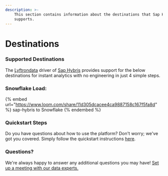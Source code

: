 ```yaml
---
description: >-
    This section contains information about the destinations that Sap Hybris
    supports.
---
```


# Destinations

### Supported Destinations

The [Lyftrondata](https://www.lyftrondata.com/) driver of [Sap Hybris](https://www.lyftrondata.com/integration/sap-hybris/) provides support for the below destinations for instant analytics with no engineering in just 4 simple steps.

### Snowflake Load:

{% embed url="https://www.loom.com/share/11d305dcacee4ca9887158c167f5fa8d" %}
sap-hybris to Snowflake
{% endembed %}

### Quickstart Steps

Do you have questions about how to use the platform? Don't worry; we've got you covered. Simply follow the quickstart instructions [here](../../../quickstart-steps.md).

### Questions? <a href="#questions" id="questions"></a>

We're always happy to answer any additional questions you may have! [Set up a meeting with our data experts.](https://www.lyftrondata.com/book-a-meeting/)
